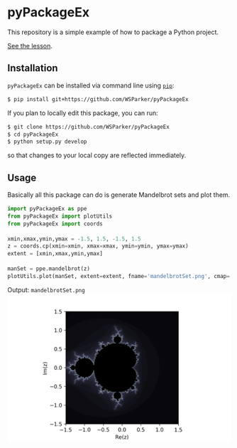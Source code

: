 # pyPackageEx
This repository is a simple example of how to package a Python project.

[See the lesson](lib/PackagingAPythonProject.md).

## Installation

`pyPackageEx` can be installed via command line using [`pip`](https://pip.pypa.io/en/stable/installing/):
```Bash
$ pip install git+https://github.com/WSParker/pyPackageEx
```
If you plan to locally edit this package, you can run:
```Bash
$ git clone https://github.com/WSParker/pyPackageEx
$ cd pyPackageEx
$ python setup.py develop
```
so that changes to your local copy are reflected immediately.

## Usage
Basically all this package can do is generate Mandelbrot sets and plot them.
```Python
import pyPackageEx as ppe
from pyPackageEx import plotUtils
from pyPackageEx import coords

xmin,xmax,ymin,ymax = -1.5, 1.5, -1.5, 1.5
z = coords.cp(xmin=xmin, xmax=xmax, ymin=ymin, ymax=ymax)
extent = [xmin,xmax,ymin,ymax]

manSet = ppe.mandelbrot(z)
plotUtils.plot(manSet, extent=extent, fname='mandelbrotSet.png', cmap='bone')
```
Output: `mandelbrotSet.png`
!["Mandelbrot Set"](lib/mandelbrotSet.png)
